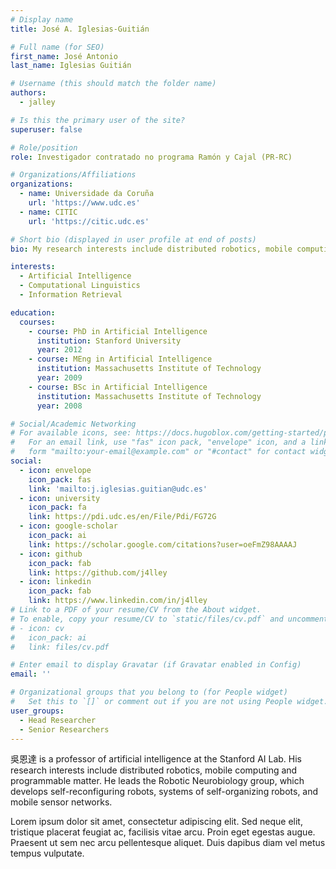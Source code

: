 ```yaml
---
# Display name
title: José A. Iglesias-Guitián

# Full name (for SEO)
first_name: José Antonio
last_name: Iglesias Guitián

# Username (this should match the folder name)
authors:
  - jalley

# Is this the primary user of the site?
superuser: false

# Role/position
role: Investigador contratado no programa Ramón y Cajal (PR-RC)

# Organizations/Affiliations
organizations:
  - name: Universidade da Coruña
    url: 'https://www.udc.es'
  - name: CITIC
    url: 'https://citic.udc.es'

# Short bio (displayed in user profile at end of posts)
bio: My research interests include distributed robotics, mobile computing and programmable matter.

interests:
  - Artificial Intelligence
  - Computational Linguistics
  - Information Retrieval

education:
  courses:
    - course: PhD in Artificial Intelligence
      institution: Stanford University
      year: 2012
    - course: MEng in Artificial Intelligence
      institution: Massachusetts Institute of Technology
      year: 2009
    - course: BSc in Artificial Intelligence
      institution: Massachusetts Institute of Technology
      year: 2008

# Social/Academic Networking
# For available icons, see: https://docs.hugoblox.com/getting-started/page-builder/#icons
#   For an email link, use "fas" icon pack, "envelope" icon, and a link in the
#   form "mailto:your-email@example.com" or "#contact" for contact widget.
social:
  - icon: envelope
    icon_pack: fas
    link: 'mailto:j.iglesias.guitian@udc.es'
  - icon: university
    icon_pack: fa
    link: https://pdi.udc.es/en/File/Pdi/FG72G
  - icon: google-scholar
    icon_pack: ai
    link: https://scholar.google.com/citations?user=oeFmZ98AAAAJ
  - icon: github
    icon_pack: fab
    link: https://github.com/j4lley
  - icon: linkedin
    icon_pack: fab
    link: https://www.linkedin.com/in/j4lley
# Link to a PDF of your resume/CV from the About widget.
# To enable, copy your resume/CV to `static/files/cv.pdf` and uncomment the lines below.
# - icon: cv
#   icon_pack: ai
#   link: files/cv.pdf

# Enter email to display Gravatar (if Gravatar enabled in Config)
email: ''

# Organizational groups that you belong to (for People widget)
#   Set this to `[]` or comment out if you are not using People widget.
user_groups:
  - Head Researcher
  - Senior Researchers
---
```


吳恩達 is a professor of artificial intelligence at the Stanford AI Lab. His research interests include distributed robotics, mobile computing and programmable matter. He leads the Robotic Neurobiology group, which develops self-reconfiguring robots, systems of self-organizing robots, and mobile sensor networks.

Lorem ipsum dolor sit amet, consectetur adipiscing elit. Sed neque elit, tristique placerat feugiat ac, facilisis vitae arcu. Proin eget egestas augue. Praesent ut sem nec arcu pellentesque aliquet. Duis dapibus diam vel metus tempus vulputate.
